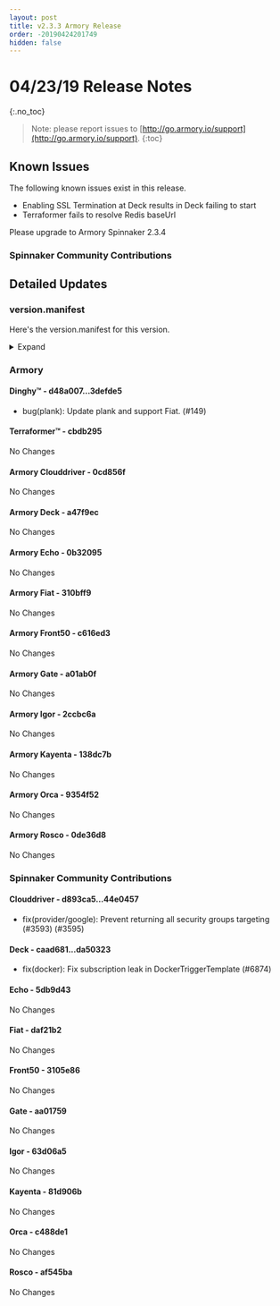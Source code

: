 ```yaml
---
layout: post
title: v2.3.3 Armory Release
order: -20190424201749
hidden: false
---
```


# 04/23/19 Release Notes
{:.no_toc}

> Note: please report issues to [http://go.armory.io/support](http://go.armory.io/support).
{:toc}



## Known Issues
The following known issues exist in this release. 
- Enabling SSL Termination at Deck results in Deck failing to start
- Terraformer fails to resolve Redis baseUrl

Please upgrade to Armory Spinnaker 2.3.4

###  Spinnaker Community Contributions
## Detailed Updates

### version.manifest
Here's the version.manifest for this version.
<details><summary>Expand</summary>
<pre class="highlight">
<code>export jenkins_build_number=392
export packager_version=4f6da8d
export oss_release_type=stable
export armoryspinnaker_version=2.3.3-rc392
export armoryspinnaker_version_manifest_url=https://s3-us-west-2.amazonaws.com/armory-web/install/release/armoryspinnaker-v2.3.3-rc392-version.manifest
export deck_version=2.7.8-da50323-stable9
export deck_armory_version=2.7.8-a47f9ec-da50323-rc29
export kork_version=3.8.1-5814b41-stable145
export igor_version=1.1.1-63d06a5-stable160
export igor_armory_version=1.1.1-2ccbc6a-63d06a5-rc161
export front50_armory_version=0.15.2-c616ed3-3105e86-rc90
export front50_version=0.15.2-3105e86-stable160
export clouddriver_version=4.3.9-44e0457-stable165
export clouddriver_armory_version=4.3.9-0cd856f-44e0457-rc164
export spinnaker_monitoring_version=0.11.2-232c84a-rc5
export echo_version=2.3.1-5db9d43-stable163
export echo_armory_version=2.3.1-0b32095-5db9d43-rc118
export kayenta_armory_version=0.6.1-138dc7b-81d906b-rc158
export kayenta_version=0.6.1-81d906b-stable160
export dinghy_version=0.0.2-3defde5-rc39
export rosco_armory_version=0.10.0-0de36d8-af545ba-rc158
export rosco_version=0.10.0-af545ba-stable160
export gate_armory_version=1.5.3-a01ab0f-aa01759-rc163
export gate_version=1.5.3-aa01759-stable162
export terraformer_version=0.0.1-cbdb295-rc8
export orca_version=2.4.2-c488de1-stable161
export orca_armory_version=2.4.2-9354f52-c488de1-rc161
export fiat_armory_version=1.3.2-310bff9-daf21b2-rc160
export fiat_version=1.3.2-daf21b2-stable160</code>
</pre>
</details>

### Armory
#### Dinghy&trade; - d48a007...3defde5
 - bug(plank): Update plank and support Fiat. (#149)

#### Terraformer&trade; - cbdb295
No Changes

#### Armory Clouddriver  - 0cd856f
No Changes

#### Armory Deck  - a47f9ec
No Changes

#### Armory Echo  - 0b32095
No Changes

#### Armory Fiat  - 310bff9
No Changes

#### Armory Front50  - c616ed3
No Changes

#### Armory Gate  - a01ab0f
No Changes

#### Armory Igor  - 2ccbc6a
No Changes

#### Armory Kayenta  - 138dc7b
No Changes

#### Armory Orca  - 9354f52
No Changes

#### Armory Rosco  - 0de36d8
No Changes

###  Spinnaker Community Contributions

#### Clouddriver  - d893ca5...44e0457
 - fix(provider/google): Prevent returning all security groups targeting (#3593) (#3595)

#### Deck  - caad681...da50323
 - fix(docker): Fix subscription leak in DockerTriggerTemplate (#6874)

#### Echo  - 5db9d43
No Changes

#### Fiat  - daf21b2
No Changes

#### Front50  - 3105e86
No Changes

#### Gate  - aa01759
No Changes

#### Igor  - 63d06a5
No Changes

#### Kayenta  - 81d906b
No Changes

#### Orca  - c488de1
No Changes

#### Rosco  - af545ba
No Changes
